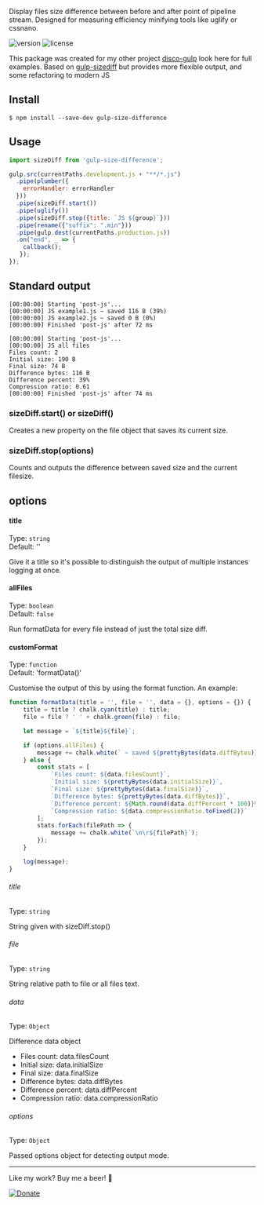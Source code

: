 

Display files size difference between before and after point of pipeline stream. Designed for measuring efficiency minifying tools like uglify or cssnano.


![version](https://img.shields.io/github/v/tag/jakubzasanski/gulp-size-difference?label=version)
![license](https://img.shields.io/github/license/jakubzasanski/gulp-size-difference)


This package was created for my other project [disco-gulp](https://github.com/jakubzasanski/disco-gulp) look here for full examples.
Based on [gulp-sizediff](https://github.com/SkeLLLa/gulp-sizediff) but provides more flexible output, and some refactoring to modern JS


## Install

```
$ npm install --save-dev gulp-size-difference
```


## Usage

```js
import sizeDiff from 'gulp-size-difference';

gulp.src(currentPaths.development.js + "**/*.js")
  .pipe(plumber({
    errorHandler: errorHandler
  }))
  .pipe(sizeDiff.start())
  .pipe(uglify())
  .pipe(sizeDiff.stop({title: `JS ${group}`}))
  .pipe(rename({"suffix": ".min"}))
  .pipe(gulp.dest(currentPaths.production.js))
  .on("end", _ => {
    callback();
   });
});
```
 
## Standard output

```
[00:00:00] Starting 'post-js'...
[00:00:00] JS example1.js ~ saved 116 B (39%)
[00:00:00] JS example2.js ~ saved 0 B (0%)
[00:00:00] Finished 'post-js' after 72 ms
```

```
[00:00:00] Starting 'post-js'...
[00:00:00] JS all files
Files count: 2
Initial size: 190 B
Final size: 74 B
Difference bytes: 116 B
Difference percent: 39%
Compression ratio: 0.61
[00:00:00] Finished 'post-js' after 74 ms
```

### sizeDiff.start() or sizeDiff()

Creates a new property on the file object that saves its current size.

### sizeDiff.stop(options)

Counts and outputs the difference between saved size and the current filesize.

## options

#### title

Type: `string`  
Default: ''

Give it a title so it's possible to distinguish the output of multiple instances logging at once.

#### allFiles

Type: `boolean`  
Default: `false`

Run formatData for every file instead of just the total size diff.

#### customFormat
Type: `function`  
Default: 'formatData()'

Customise the output of this by using the format function. An example:

```js
function formatData(title = '', file = '', data = {}, options = {}) {
    title = title ? chalk.cyan(title) : title;
    file = file ? ' ' + chalk.green(file) : file;

    let message = `${title}${file}`;

    if (options.allFiles) {
        message += chalk.white(` ~ saved ${prettyBytes(data.diffBytes)} (${Math.round(data.diffPercent * 100)}%)`);
    } else {
        const stats = [
            `Files count: ${data.filesCount}`,
            `Initial size: ${prettyBytes(data.initialSize)}`,
            `Final size: ${prettyBytes(data.finalSize)}`,
            `Difference bytes: ${prettyBytes(data.diffBytes)}`,
            `Difference percent: ${Math.round(data.diffPercent * 100)}%`,
            `Compression ratio: ${data.compressionRatio.toFixed(2)}`
        ];
        stats.forEach(filePath => {
            message += chalk.white(`\n\r${filePath}`);
        });
    }

    log(message);
}
```

###### title
Type: `string`  

String given with sizeDiff.stop()

###### file
Type: `string`  

String relative path to file or all files text.

###### data
Type: `Object`  

Difference data object

* Files count: data.filesCount
* Initial size: data.initialSize
* Final size: data.finalSize
* Difference bytes: data.diffBytes
* Difference percent: data.diffPercent
* Compression ratio: data.compressionRatio

###### options
Type: `Object`  

Passed options object for detecting output mode.

---

Like my work? Buy me a beer! 🍺

[![Donate](https://img.shields.io/badge/Donate-PayPal-blue.svg)](https://www.paypal.com/donate/?hosted_button_id=KWNT5X4DUL2AY)
